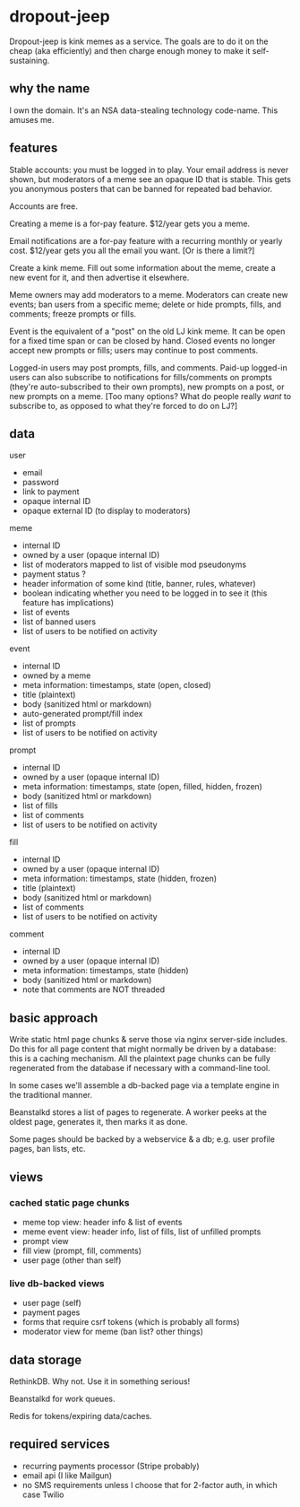 # dropout-jeep

Dropout-jeep is kink memes as a service. The goals are to do it on the cheap (aka efficiently) and then charge enough money to make it self-sustaining.

## why the name

I own the domain. It's an NSA data-stealing technology code-name. This amuses me.

## features

Stable accounts: you must be logged in to play. Your email address is never shown, but moderators of a meme see an opaque ID that is stable. This gets you anonymous posters that can be banned for repeated bad behavior.

Accounts are free.

Creating a meme is a for-pay feature. $12/year gets you a meme.

Email notifications are a for-pay feature with a recurring monthly or yearly cost. $12/year gets you all the email you want. [Or is there a limit?]

Create a kink meme. Fill out some information about the meme, create a new event for it, and then advertise it elsewhere.

Meme owners may add moderators to a meme. Moderators can create new events; ban users from a specific meme; delete or hide prompts, fills, and comments; freeze prompts or fills.

Event is the equivalent of a "post" on the old LJ kink meme. It can be open for a fixed time span or can be closed by hand. Closed events no longer accept new prompts or fills; users may continue to post comments.

Logged-in users may post prompts, fills, and comments. Paid-up logged-in users can also subscribe to notifications for fills/comments on prompts (they're auto-subscribed to their own prompts), new prompts on a post, or new prompts on a meme. [Too many options? What do people really *want* to subscribe to, as opposed to what they're forced to do on LJ?]

## data

user
- email
- password
- link to payment
- opaque internal ID
- opaque external ID (to display to moderators)

meme
- internal ID
- owned by a user (opaque internal ID)
- list of moderators mapped to list of visible mod pseudonyms
- payment status ?
- header information of some kind (title, banner, rules, whatever)
- boolean indicating whether you need to be logged in to see it (this feature has implications)
- list of events
- list of banned users
- list of users to be notified on activity

event
- internal ID
- owned by a meme
- meta information: timestamps, state (open, closed)
- title (plaintext)
- body (sanitized html or markdown)
- auto-generated prompt/fill index
- list of prompts
- list of users to be notified on activity

prompt
- internal ID
- owned by a user (opaque internal ID)
- meta information: timestamps, state (open, filled, hidden, frozen)
- body (sanitized html or markdown)
- list of fills
- list of comments
- list of users to be notified on activity

fill
- internal ID
- owned by a user (opaque internal ID)
- meta information: timestamps, state (hidden, frozen)
- title (plaintext)
- body (sanitized html or markdown)
- list of comments
- list of users to be notified on activity

comment
- internal ID
- owned by a user (opaque internal ID)
- meta information: timestamps, state (hidden)
- body (sanitized html or markdown)
- note that comments are NOT threaded

## basic approach

Write static html page chunks & serve those via nginx server-side includes. Do this for all page content that might normally be driven by a database: this is a caching mechanism. All the plaintext page chunks can be fully regenerated from the database if necessary with a command-line tool.

In some cases we'll assemble a db-backed page via a template engine in the traditional manner.

Beanstalkd stores a list of pages to regenerate. A worker peeks at the oldest page, generates it, then marks it as done.

Some pages should be backed by a webservice & a db; e.g. user profile pages, ban lists, etc.

## views

### cached static page chunks

- meme top view: header info & list of events
- meme event view: header info, list of fills, list of unfilled prompts
- prompt view
- fill view (prompt, fill, comments)
- user page (other than self)

### live db-backed views

- user page (self)
- payment pages
- forms that require csrf tokens (which is probably all forms)
- moderator view for meme (ban list? other things)

## data storage

RethinkDB. Why not. Use it in something serious!

Beanstalkd for work queues.

Redis for tokens/expiring data/caches.

## required services

- recurring payments processor (Stripe probably)
- email api (I like Mailgun)
- no SMS requirements unless I choose that for 2-factor auth, in which case Twilio
